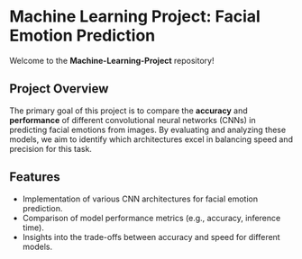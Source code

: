 # Machine Learning Project: Facial Emotion Prediction

Welcome to the **Machine-Learning-Project** repository!

## Project Overview

The primary goal of this project is to compare the **accuracy** and **performance** of different convolutional neural networks (CNNs) in predicting facial emotions from images. By evaluating and analyzing these models, we aim to identify which architectures excel in balancing speed and precision for this task.

## Features

- Implementation of various CNN architectures for facial emotion prediction.
- Comparison of model performance metrics (e.g., accuracy, inference time).
- Insights into the trade-offs between accuracy and speed for different models.
